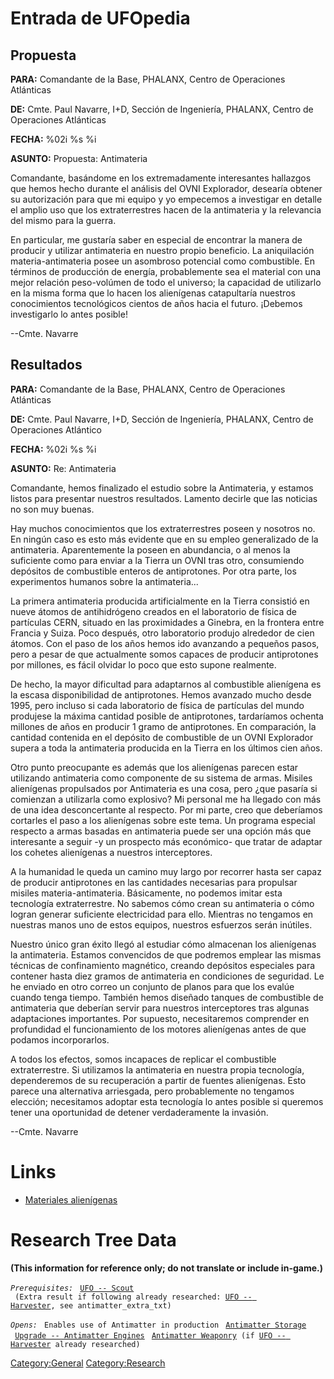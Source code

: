# Entrada de UFOpedia

## Propuesta

**PARA:** Comandante de la Base, PHALANX, Centro de Operaciones
Atlánticas

**DE:** Cmte. Paul Navarre, I+D, Sección de Ingeniería, PHALANX, Centro
de Operaciones Atlánticas

**FECHA:** %02i %s %i

**ASUNTO:** Propuesta: Antimateria

Comandante, basándome en los extremadamente interesantes hallazgos que
hemos hecho durante el análisis del OVNI Explorador, desearía obtener su
autorización para que mi equipo y yo empecemos a investigar en detalle
el amplio uso que los extraterrestres hacen de la antimateria y la
relevancia del mismo para la guerra.

En particular, me gustaría saber en especial de encontrar la manera de
producir y utilizar antimateria en nuestro propio beneficio. La
aniquilación materia-antimateria posee un asombroso potencial como
combustible. En términos de producción de energía, probablemente sea el
material con una mejor relación peso-volúmen de todo el universo; la
capacidad de utilizarlo en la misma forma que lo hacen los alienígenas
catapultaría nuestros conocimientos tecnológicos cientos de años hacia
el futuro. ¡Debemos investigarlo lo antes posible!

--Cmte. Navarre

## Resultados

**PARA:** Comandante de la Base, PHALANX, Centro de Operaciones
Atlánticas

**DE:** Cmte. Paul Navarre, I+D, Sección de Ingeniería, PHALANX, Centro
de Operaciones Atlántico

**FECHA:** %02i %s %i

**ASUNTO:** Re: Antimateria

Comandante, hemos finalizado el estudio sobre la Antimateria, y estamos
listos para presentar nuestros resultados. Lamento decirle que las
noticias no son muy buenas.

Hay muchos conocimientos que los extraterrestres poseen y nosotros no.
En ningún caso es esto más evidente que en su empleo generalizado de la
antimateria. Aparentemente la poseen en abundancia, o al menos la
suficiente como para enviar a la Tierra un OVNI tras otro, consumiendo
depósitos de combustible enteros de antiprotones. Por otra parte, los
experimentos humanos sobre la antimateria...

La primera antimateria producida artificialmente en la Tierra consistió
en nueve átomos de antihidrógeno creados en el laboratorio de física de
partículas CERN, situado en las proximidades a Ginebra, en la frontera
entre Francia y Suiza. Poco después, otro laboratorio produjo alrededor
de cien átomos. Con el paso de los años hemos ido avanzando a pequeños
pasos, pero a pesar de que actualmente somos capaces de producir
antiprotones por millones, es fácil olvidar lo poco que esto supone
realmente.

De hecho, la mayor dificultad para adaptarnos al combustible alienígena
es la escasa disponibilidad de antiprotones. Hemos avanzado mucho desde
1995, pero incluso si cada laboratorio de física de partículas del mundo
produjese la máxima cantidad posible de antiprotones, tardaríamos
ochenta millones de años en producir 1 gramo de antiprotones. En
comparación, la cantidad contenida en el depósito de combustible de un
OVNI Explorador supera a toda la antimateria producida en la Tierra en
los últimos cien años.

Otro punto preocupante es además que los alienígenas parecen estar
utilizando antimateria como componente de su sistema de armas. Misiles
alienígenas propulsados por Antimateria es una cosa, pero ¿que pasaría
si comienzan a utilizarla como explosivo? Mi personal me ha llegado con
más de una idea desconcertante al respecto. Por mi parte, creo que
deberíamos cortarles el paso a los alienígenas sobre este tema. Un
programa especial respecto a armas basadas en antimateria puede ser una
opción más que interesante a seguir -y un prospecto más económico- que
tratar de adaptar los cohetes alienígenas a nuestros interceptores.

A la humanidad le queda un camino muy largo por recorrer hasta ser capaz
de producir antiprotones en las cantidades necesarias para propulsar
misiles materia-antimateria. Básicamente, no podemos imitar esta
tecnología extraterrestre. No sabemos cómo crean su antimateria o cómo
logran generar suficiente electricidad para ello. Mientras no tengamos
en nuestras manos uno de estos equipos, nuestros esfuerzos serán
inútiles.

Nuestro único gran éxito llegó al estudiar cómo almacenan los
alienígenas la antimateria. Estamos convencidos de que podremos emplear
las mismas técnicas de confinamiento magnético, creando depósitos
especiales para contener hasta diez gramos de antimateria en condiciones
de seguridad. Le he enviado en otro correo un conjunto de planos para
que los evalúe cuando tenga tiempo. También hemos diseñado tanques de
combustible de antimateria que deberían servir para nuestros
interceptores tras algunas adaptaciones importantes. Por supuesto,
necesitaremos comprender en profundidad el funcionamiento de los motores
alienígenas antes de que podamos incorporarlos.

A todos los efectos, somos incapaces de replicar el combustible
extraterrestre. Si utilizamos la antimateria en nuestra propia
tecnología, dependeremos de su recuperación a partir de fuentes
alienígenas. Esto parece una alternativa arriesgada, pero probablemente
no tengamos elección; necesitamos adoptar esta tecnología lo antes
posible si queremos tener una oportunidad de detener verdaderamente la
invasión.

--Cmte. Navarre

# Links

- [Materiales alienígenas](Research/Alien_Materials "wikilink")

# Research Tree Data

**(This information for reference only; do not translate or include
in-game.)**

*`Prerequisites:`*
` `[`UFO -- Scout`](UFO/Scout "wikilink")
` (Extra result if following already researched: `[`UFO -- Harvester`](UFO/Harvester "wikilink")`, see antimatter_extra_txt)`

*`Opens:`*
` Enables use of Antimatter in production`
` `[`Antimatter Storage`](Base_Facilities/Antimatter_Storage "wikilink")
` `[`Upgrade -- Antimatter Engines`](Aircraft_Equipment/Upgrades/Antimatter_Engines "wikilink")
` `[`Antimatter Weaponry`](Research/Antimatter_Weaponry "wikilink")` (if `[`UFO -- Harvester`](UFO/Harvester "wikilink")` already researched)`

[Category:General](Category:General "wikilink")
[Category:Research](Category:Research "wikilink")